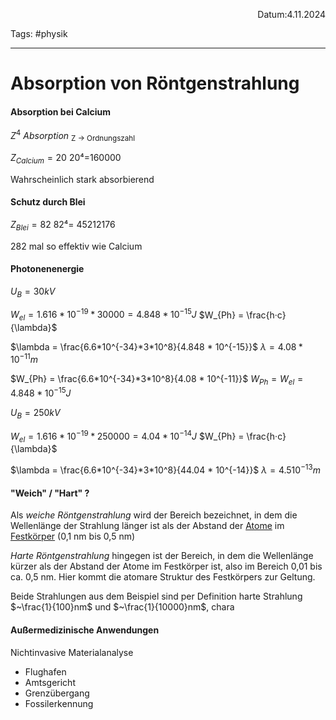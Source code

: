 <p align="right">Datum:4.11.2024</p>

Tags: #physik 

---

# Absorption von Röntgenstrahlung

#### Absorption bei Calcium

$Z^4~Absorption$
<sub>Z → Ordnungszahl</sub>

$Z_{Calcium}=20$
20⁴=160000

Wahrscheinlich stark absorbierend

#### Schutz durch Blei

$Z_{Blei} = 82$
82⁴= 45212176

282 mal so effektiv wie Calcium


#### Photonenenergie

$U_B = 30kV$

$W_{el} = 1.616 * 10^{-19} * 30000 = 4.848 * 10^{-15} J$
$W_{Ph} = \frac{h·c}{\lambda}$

$\lambda = \frac{6.6*10^{-34}*3*10^8}{4.848 * 10^{-15}}$
$\lambda = 4.08 * 10^{-11}m$

$W_{Ph} = \frac{6.6*10^{-34}*3*10^8}{4.08 * 10^{-11}}$
$W_{Ph} = W_{el} = 4.848 *10^{-15}J$

$U_B = 250kV$

$W_{el} = 1.616 * 10^{-19} * 250000 = 4.04 * 10^{-14} J$
$W_{Ph} = \frac{h·c}{\lambda}$

$\lambda = \frac{6.6*10^{-34}*3*10^8}{44.04 * 10^{-14}}$
$\lambda = 4.5 10^{-13}m$

#### "Weich" / "Hart" ?
Als _weiche Röntgenstrahlung_ wird der Bereich bezeichnet, in dem die Wellenlänge der Strahlung länger ist als der Abstand der [Atome](https://de.wikipedia.org/wiki/Atom "Atom") im [Festkörper](https://de.wikipedia.org/wiki/Festk%C3%B6rper "Festkörper") (0,1 nm bis 0,5 nm)

_Harte Röntgenstrahlung_ hingegen ist der Bereich, in dem die Wellenlänge kürzer als der Abstand der Atome im Festkörper ist, also im Bereich 0,01 bis ca. 0,5 nm. Hier kommt die atomare Struktur des Festkörpers zur Geltung.

Beide Strahlungen aus dem Beispiel sind per Definition harte Strahlung $~\frac{1}{100}nm$ und $~\frac{1}{10000}nm$, chara


#### Außermedizinische Anwendungen

Nichtinvasive Materialanalyse
- Flughafen
- Amtsgericht
- Grenzübergang
- Fossilerkennung